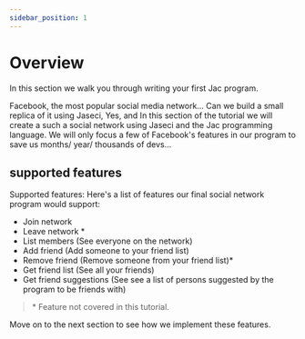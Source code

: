 ```yaml
---
sidebar_position: 1
---
```


# Overview

In this section we walk you through writing your first Jac program.

Facebook, the most popular social media network... Can we build a small replica of it using Jaseci, Yes, and In this section of the tutorial we will create a such a social network using Jaseci and the Jac programming language. We will only focus a few of Facebook's features in our program to save us months/ year/ thousands of devs...

## supported features

Supported features:
Here's a list of features our final social network program would support:

- Join network
- Leave network *
- List members (See everyone on the network)
- Add friend (Add someone to your friend list)
- Remove friend (Remove someone from your friend list)*
- Get friend list (See all your friends)
- Get friend suggestions (See see a list of persons suggested by the program to be friends with)

> \* Feature not covered in this tutorial.

Move on to the next section to see how we implement these features.